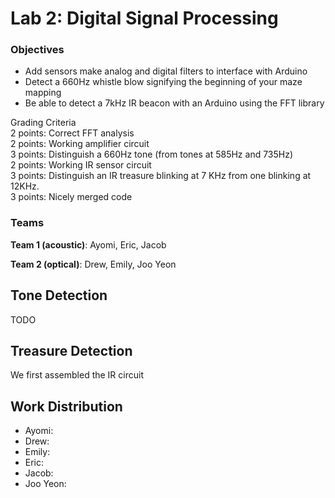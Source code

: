 # Lab 2: Digital Signal Processing

### Objectives
* Add sensors make analog and digital filters to interface with Arduino
* Detect a 660Hz whistle blow signifying the beginning of your maze mapping 
* Be able to detect a 7kHz IR beacon with an Arduino using the FFT library

Grading Criteria  
2 points: Correct FFT analysis  
2 points: Working amplifier circuit  
3 points: Distinguish a 660Hz tone (from tones at 585Hz and 735Hz)  
2 points: Working IR sensor circuit  
3 points: Distinguish an IR treasure blinking at 7 KHz from one blinking at 12KHz.  
3 points: Nicely merged code  

### Teams
**Team 1 (acoustic)**: Ayomi, Eric, Jacob

**Team 2 (optical)**: Drew, Emily, Joo Yeon


## Tone Detection
TODO

## Treasure Detection



We first assembled the IR circuit 



## Work Distribution

*   Ayomi:
*   Drew:
*   Emily:
*   Eric:
*   Jacob:
*   Joo Yeon:
